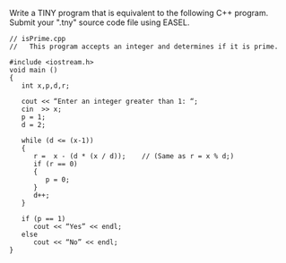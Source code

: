 Write a TINY program that is equivalent to the following C++ program. Submit your ".tny" source code file using EASEL.

```
// isPrime.cpp
//   This program accepts an integer and determines if it is prime.

#include <iostream.h>
void main ()
{
   int x,p,d,r;
 
   cout << “Enter an integer greater than 1: “;
   cin  >> x;
   p = 1;
   d = 2;
 
   while (d <= (x-1))
   {
      r =  x - (d * (x / d));    // (Same as r = x % d;)
      if (r == 0)
      {
         p = 0;
      }
      d++;
   }
 
   if (p == 1)
      cout << “Yes” << endl;
   else
      cout << “No” << endl;
}
```
